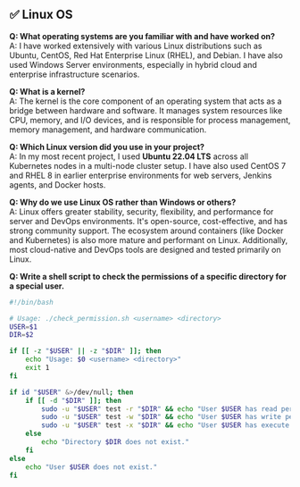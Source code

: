 ## ✅ Linux OS

**Q: What operating systems are you familiar with and have worked on?**  
A: I have worked extensively with various Linux distributions such as Ubuntu, CentOS, Red Hat Enterprise Linux (RHEL), and Debian. I have also used Windows Server environments, especially in hybrid cloud and enterprise infrastructure scenarios.

**Q: What is a kernel?**  
A: The kernel is the core component of an operating system that acts as a bridge between hardware and software. It manages system resources like CPU, memory, and I/O devices, and is responsible for process management, memory management, and hardware communication.

**Q: Which Linux version did you use in your project?**  
A: In my most recent project, I used **Ubuntu 22.04 LTS** across all Kubernetes nodes in a multi-node cluster setup. I have also used CentOS 7 and RHEL 8 in earlier enterprise environments for web servers, Jenkins agents, and Docker hosts.

**Q: Why do we use Linux OS rather than Windows or others?**  
A: Linux offers greater stability, security, flexibility, and performance for server and DevOps environments. It's open-source, cost-effective, and has strong community support. The ecosystem around containers (like Docker and Kubernetes) is also more mature and performant on Linux. Additionally, most cloud-native and DevOps tools are designed and tested primarily on Linux.

**Q: Write a shell script to check the permissions of a specific directory for a special user.**  
```bash
#!/bin/bash

# Usage: ./check_permission.sh <username> <directory>
USER=$1
DIR=$2

if [[ -z "$USER" || -z "$DIR" ]]; then
    echo "Usage: $0 <username> <directory>"
    exit 1
fi

if id "$USER" &>/dev/null; then
    if [[ -d "$DIR" ]]; then
        sudo -u "$USER" test -r "$DIR" && echo "User $USER has read permission on $DIR" || echo "User $USER does NOT have read permission on $DIR"
        sudo -u "$USER" test -w "$DIR" && echo "User $USER has write permission on $DIR" || echo "User $USER does NOT have write permission on $DIR"
        sudo -u "$USER" test -x "$DIR" && echo "User $USER has execute permission on $DIR" || echo "User $USER does NOT have execute permission on $DIR"
    else
        echo "Directory $DIR does not exist."
    fi
else
    echo "User $USER does not exist."
fi


